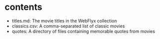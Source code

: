 # contents	

- titles.md: The movie titles in the WebFlyx collection
- classics.csv: A comma-separated list of classic movies
- quotes: A directory of files containing memorable quotes from movies
